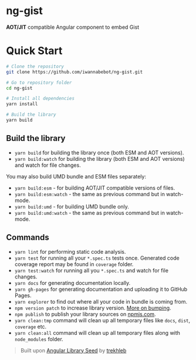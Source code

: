 # ng-gist
**AOT/JIT** compatible Angular component to embed Gist

# Quick Start

```bash
# Clone the repository
git clone https://github.com/iwannabebot/ng-gist.git

# Go to repository folder
cd ng-gist

# Install all dependencies
yarn install

# Build the library
yarn build
```
## Build the library
- `yarn build` for building the library once (both ESM and AOT versions).
- `yarn build:watch` for building the library (both ESM and AOT versions) and watch for file changes.

You may also build UMD bundle and ESM files separately:
- `yarn build:esm` - for building AOT/JIT compatible versions of files.
- `yarn build:esm:watch` - the same as previous command but in watch-mode.
- `yarn build:umd` - for building UMD bundle only.
- `yarn build:umd:watch` - the same as previous command but in watch-mode.


## Commands
- `yarn lint` for performing static code analysis.
- `yarn test` for running all your `*.spec.ts` tests once. Generated code coverage report may be found in `coverage` folder.
- `yarn test:watch` for running all you `*.spec.ts` and watch for file changes.
- `yarn docs` for generating documentation locally.
- `yarn gh-pages` for generating documentation and uploading it to GitHub Pages.
- `yarn explorer` to find out where all your code in bundle is coming from.
- `npm version patch` to increase library version. [More on bumping](https://docs.npmjs.com/cli/version).
- `npm publish` to publish your library sources on [npmjs.com](https://www.npmjs.com/).
- `yarn clean:tmp` command will clean up all temporary files like `docs`, `dist`, `coverage` etc.
- `yarn clean:all` command will clean up all temporary files along with `node_modules` folder. 

> Built upon [Angular Library Seed](https://github.com/trekhleb/angular-library-seed) by [trekhleb](https://github.com/trekhleb)